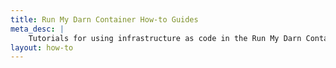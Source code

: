 ```yaml
---
title: Run My Darn Container How-to Guides
meta_desc: |
    Tutorials for using infrastructure as code in the Run My Darn Container package
layout: how-to
---
```

